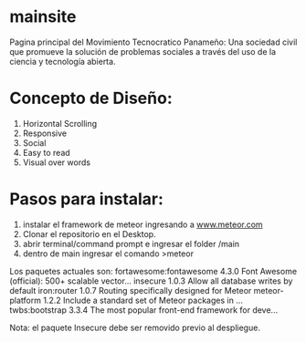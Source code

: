 # mainsite
Pagina principal del Movimiento Tecnocratico Panameño: Una sociedad civil que promueve la solución de problemas sociales a través del uso de la ciencia y tecnología abierta.

# Concepto de Diseño:
1. Horizontal Scrolling
2. Responsive
3. Social
4. Easy to read
5. Visual over words


# Pasos para instalar:
1. instalar el framework de meteor ingresando a www.meteor.com
2. Clonar el repositorio en el Desktop.
3. abrir terminal/command prompt e ingresar el folder /main
4. dentro de main ingresar el comando >meteor

Los paquetes actuales son: 
fortawesome:fontawesome  4.3.0  Font Awesome (official): 500+ scalable vector...
insecure                 1.0.3  Allow all database writes by default
iron:router              1.0.7  Routing specifically designed for Meteor
meteor-platform          1.2.2  Include a standard set of Meteor packages in ...
twbs:bootstrap           3.3.4  The most popular front-end framework for deve...

Nota: el paquete Insecure debe ser removido previo al despliegue.


